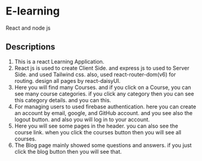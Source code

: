 # E-learning

React and node js

## Descriptions

1. This is a react Learning Application.
2. React js is used to create Client Side. and express js to used to Server Side. and used Tailwind css. also, used react-router-dom(v6) for routing. design all pages by react-daisyUI.
3. Here you will find many Courses. and if you click on a Course, you can see many course categories. if you click any category then you can see this category details. and you can this.
4. For managing users to used firebase authentication. here you can create an account by email, google, and GitHub account. and you see also the logout button. and also you will log in to your account.
5. Here you will see some pages in the header. you can also see the course link. when you click the courses button then you will see all courses.
6. The Blog page mainly showed some questions and answers. if you just click the blog button then you will see that.

